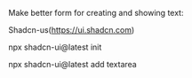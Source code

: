 
Make better form for creating and showing text:

Shadcn-us(https://ui.shadcn.com)

npx shadcn-ui@latest init

npx shadcn-ui@latest add textarea